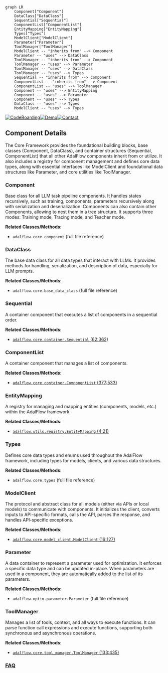 ```mermaid
graph LR
    Component["Component"]
    DataClass["DataClass"]
    Sequential["Sequential"]
    ComponentList["ComponentList"]
    EntityMapping["EntityMapping"]
    Types["Types"]
    ModelClient["ModelClient"]
    Parameter["Parameter"]
    ToolManager["ToolManager"]
    ModelClient -- "inherits from" --> Component
    Parameter -- "uses" --> DataClass
    ToolManager -- "inherits from" --> Component
    ToolManager -- "uses" --> Parameter
    ToolManager -- "uses" --> DataClass
    ToolManager -- "uses" --> Types
    Sequential -- "inherits from" --> Component
    ComponentList -- "inherits from" --> Component
    ComponentList -- "uses" --> ToolManager
    Component -- "uses" --> EntityMapping
    Component -- "uses" --> Parameter
    Component -- "uses" --> Types
    DataClass -- "uses" --> Types
    ModelClient -- "uses" --> Types
```
[![CodeBoarding](https://img.shields.io/badge/Generated%20by-CodeBoarding-9cf?style=flat-square)](https://github.com/CodeBoarding/CodeBoarding)[![Demo](https://img.shields.io/badge/Try%20our-Demo-blue?style=flat-square)](https://www.codeboarding.org/demo)[![Contact](https://img.shields.io/badge/Contact%20us%20-%20contact@codeboarding.org-lightgrey?style=flat-square)](mailto:contact@codeboarding.org)

## Component Details

The Core Framework provides the foundational building blocks, base classes (Component, DataClass), and container structures (Sequential, ComponentList) that all other AdalFlow components inherit from or utilize. It also includes a registry for component management and defines core data types, along with essential interfaces like ModelClient and foundational data structures like Parameter, and core utilities like ToolManager.

### Component
Base class for all LLM task pipeline components. It handles states recursively, such as training, components, parameters recursively along with serialization and deserialization. Components can also contain other Components, allowing to nest them in a tree structure. It supports three modes: Training mode, Tracing mode, and Teacher mode.


**Related Classes/Methods**:

- `adalflow.core.component` (full file reference)


### DataClass
The base data class for all data types that interact with LLMs. It provides methods for handling, serialization, and description of data, especially for LLM prompts.


**Related Classes/Methods**:

- `adalflow.core.base_data_class` (full file reference)


### Sequential
A container component that executes a list of components in a sequential order.


**Related Classes/Methods**:

- <a href="https://github.com/SylphAI-Inc/AdalFlow/blob/master/adalflow/adalflow/core/container.py#L62-L362" target="_blank" rel="noopener noreferrer">`adalflow.core.container.Sequential` (62:362)</a>


### ComponentList
A container component that manages a list of components.


**Related Classes/Methods**:

- <a href="https://github.com/SylphAI-Inc/AdalFlow/blob/master/adalflow/adalflow/core/container.py#L377-L533" target="_blank" rel="noopener noreferrer">`adalflow.core.container.ComponentList` (377:533)</a>


### EntityMapping
A registry for managing and mapping entities (components, models, etc.) within the AdalFlow framework.


**Related Classes/Methods**:

- <a href="https://github.com/SylphAI-Inc/AdalFlow/blob/master/adalflow/adalflow/utils/registry.py#L4-L21" target="_blank" rel="noopener noreferrer">`adalflow.utils.registry.EntityMapping` (4:21)</a>


### Types
Defines core data types and enums used throughout the AdalFlow framework, including types for models, clients, and various data structures.


**Related Classes/Methods**:

- `adalflow.core.types` (full file reference)


### ModelClient
The protocol and abstract class for all models (either via APIs or local models) to communicate with components. It initializes the client, converts inputs to API-specific formats, calls the API, parses the response, and handles API-specific exceptions.


**Related Classes/Methods**:

- <a href="https://github.com/SylphAI-Inc/AdalFlow/blob/master/adalflow/adalflow/core/model_client.py#L16-L127" target="_blank" rel="noopener noreferrer">`adalflow.core.model_client.ModelClient` (16:127)</a>


### Parameter
A data container to represent a parameter used for optimization. It enforces a specific data type and can be updated in-place. When parameters are used in a component, they are automatically added to the list of its parameters.


**Related Classes/Methods**:

- `adalflow.optim.parameter.Parameter` (full file reference)


### ToolManager
Manages a list of tools, context, and all ways to execute functions. It can parse function call expressions and execute functions, supporting both synchronous and asynchronous operations.


**Related Classes/Methods**:

- <a href="https://github.com/SylphAI-Inc/AdalFlow/blob/master/adalflow/adalflow/core/tool_manager.py#L133-L435" target="_blank" rel="noopener noreferrer">`adalflow.core.tool_manager.ToolManager` (133:435)</a>




### [FAQ](https://github.com/CodeBoarding/GeneratedOnBoardings/tree/main?tab=readme-ov-file#faq)